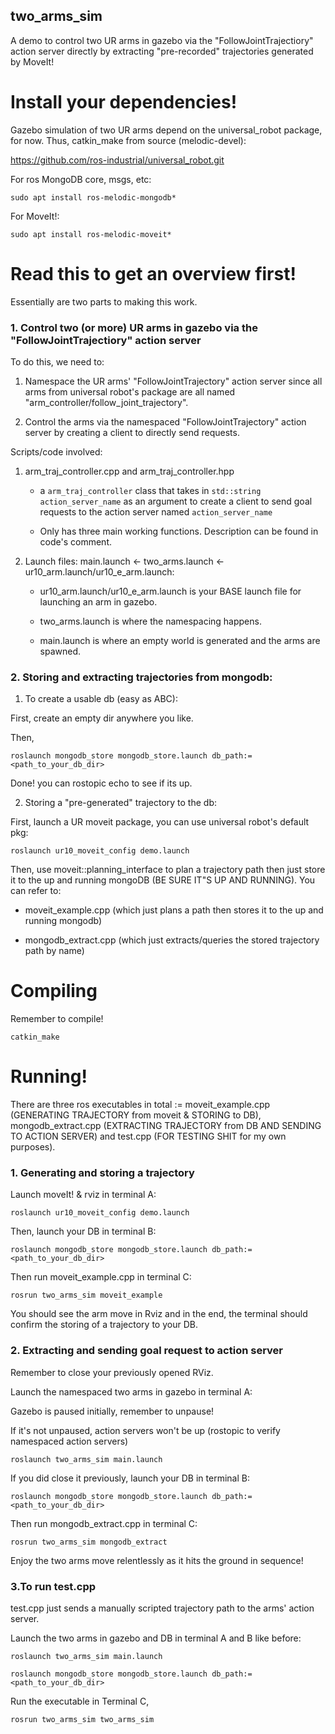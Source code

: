 ## two_arms_sim

A demo to control two UR arms in gazebo via the "FollowJointTrajectiory" action server directly by extracting "pre-recorded" trajectories generated by MoveIt!


# Install your dependencies!


Gazebo simulation of two UR arms depend on the universal_robot package, for now. Thus, catkin_make from source (melodic-devel):

https://github.com/ros-industrial/universal_robot.git

For ros MongoDB core, msgs, etc:

```
sudo apt install ros-melodic-mongodb*
```

For MoveIt!:

```
sudo apt install ros-melodic-moveit*
```


# Read this to get an overview first!

Essentially are two parts to making this work.

### 1. Control two (or more) UR arms in gazebo via the "FollowJointTrajectiory" action server

To do this, we need to:
1. Namespace the UR arms' "FollowJointTrajectory" action server since all arms from universal robot's package are all named "arm_controller/follow_joint_trajectory".

2. Control the arms via the namespaced "FollowJointTrajectory" action server by creating a client to directly send requests.

Scripts/code involved:

1. arm_traj_controller.cpp and arm_traj_controller.hpp

   - a ```arm_traj_controller``` class that takes in ```std::string action_server_name``` as an argument to create a client to
     send goal requests to the action server named ```action_server_name``` 
     
   - Only has three main working functions. Description can be found in code's comment.
   
2. Launch files: main.launch <- two_arms.launch <- ur10_arm.launch/ur10_e_arm.launch:

   - ur10_arm.launch/ur10_e_arm.launch is your BASE launch file for launching an arm in gazebo.
   
   - two_arms.launch is where the namespacing happens.
   
   - main.launch is where an empty world is generated and the arms are spawned.
   
   
### 2. Storing and extracting trajectories from mongodb:


1. To create a usable db (easy as ABC):

First, create an empty dir anywhere you like.

Then,

```
roslaunch mongodb_store mongodb_store.launch db_path:=<path_to_your_db_dir>
```

Done! you can rostopic echo to see if its up.

2. Storing a "pre-generated" trajectory to the db:

First, launch a UR moveit package, you can use universal robot's default pkg:

```
roslaunch ur10_moveit_config demo.launch
```

Then, use moveit::planning_interface to plan a trajectory path then just store it to the up and running mongoDB (BE SURE IT"S UP AND RUNNING). You can refer to:

- moveit_example.cpp (which just plans a path then stores it to the up and running mongodb)

- mongodb_extract.cpp (which just extracts/queries the stored trajectory path by name)


# Compiling

Remember to compile! 

```
catkin_make
```

# Running!

There are three ros executables in total := moveit_example.cpp (GENERATING TRAJECTORY from moveit & STORING to DB), mongodb_extract.cpp (EXTRACTING TRAJECTORY from DB AND SENDING TO ACTION SERVER) and test.cpp (FOR TESTING SHIT for my own purposes).

### 1. Generating and storing a trajectory

Launch moveIt! & rviz in terminal A:

```
roslaunch ur10_moveit_config demo.launch
```

Then, launch your DB in terminal B:

```
roslaunch mongodb_store mongodb_store.launch db_path:=<path_to_your_db_dir>
```

Then run moveit_example.cpp in terminal C:

```
rosrun two_arms_sim moveit_example
```

You should see the arm move in Rviz and in the end, the terminal should confirm the storing of a trajectory to your DB.


### 2. Extracting and sending goal request to action server

Remember to close your previously opened RViz.

Launch the namespaced two arms in gazebo in terminal A:

Gazebo is paused initially, remember to unpause!

If it's not unpaused, action servers won't be up (rostopic to verify namespaced action servers)

```
roslaunch two_arms_sim main.launch
```

If you did close it previously, launch your DB in terminal B:

```
roslaunch mongodb_store mongodb_store.launch db_path:=<path_to_your_db_dir>
```

Then run mongodb_extract.cpp in terminal C:

```
rosrun two_arms_sim mongodb_extract
```

Enjoy the two arms move relentlessly as it hits the ground in sequence!


### 3.To run test.cpp

test.cpp just sends a manually scripted trajectory path to the arms' action server.

Launch the two arms in gazebo and DB in terminal A and B like before:

```
roslaunch two_arms_sim main.launch
```

```
roslaunch mongodb_store mongodb_store.launch db_path:=<path_to_your_db_dir>
```

Run the executable in Terminal C,

```
rosrun two_arms_sim two_arms_sim
```



